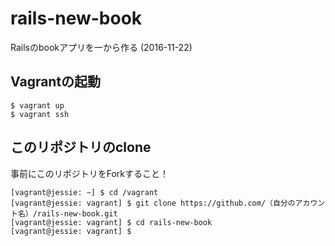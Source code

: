# rails-new-book
Railsのbookアプリを一から作る (2016-11-22)

## Vagrantの起動

    $ vagrant up
    $ vagrant ssh

## このリポジトリのclone

事前にこのリポジトリをForkすること！

    [vagrant@jessie: ~] $ cd /vagrant
    [vagrant@jessie: vagrant] $ git clone https://github.com/（自分のアカウント名）/rails-new-book.git
    [vagrant@jessie: vagrant] $ cd rails-new-book
    [vagrant@jessie: vagrant] $ 